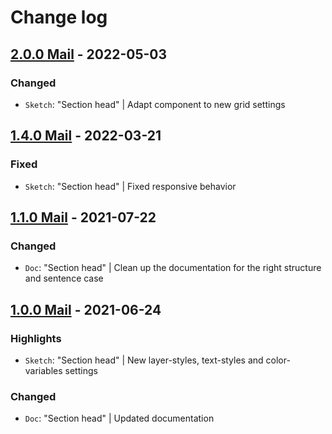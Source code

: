 # Change log

## [2.0.0 Mail](https://github.com/cake-hub/lidl-mail-sketch/tree/v2.0.0) - 2022-05-03

### Changed

* `Sketch`: "Section head" | Adapt component to new grid settings


## [1.4.0 Mail](https://github.com/cake-hub/lidl-mail-sketch/tree/v1.4.0) - 2022-03-21

### Fixed

* `Sketch`: "Section head" | Fixed responsive behavior


## [1.1.0 Mail](https://github.com/cake-hub/lidl-mail-sketch/tree/v1.1.0) - 2021-07-22

### Changed

* `Doc`: "Section head" | Clean up the documentation for the right structure and sentence case


## [1.0.0 Mail](https://github.com/cake-hub/lidl-mail-sketch/tree/v1.0.0) - 2021-06-24

### Highlights

* `Sketch`: "Section head" | New layer-styles, text-styles and color-variables settings

### Changed

* `Doc`: "Section head" | Updated documentation
